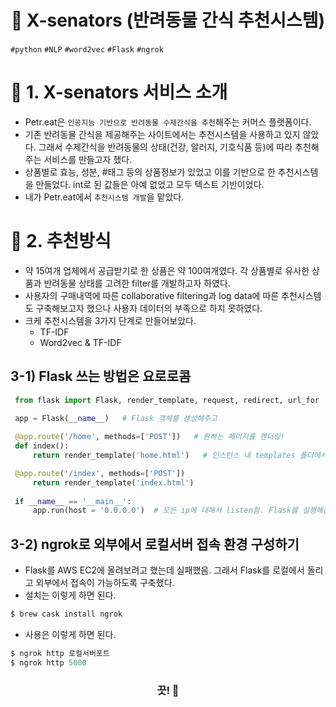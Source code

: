 <h1 align="center"><strong>🔎 X-senators (반려동물 간식 추천시스템)</strong></h3>

`#python` `#NLP` `#word2vec` `#Flask` `#ngrok`

# 🚦 1. X-senators 서비스 소개
- Petr.eat은 `인공지능 기반으로 반려동물 수제간식을 추천`해주는 커머스 플랫폼이다.
- 기존 반려동물 간식을 제공해주는 사이트에서는 추천시스템을 사용하고 있지 않았다. 그래서 수제간식을 반려동물의 상태(건강, 알러지, 기호식품 등)에 따라 추천해주는 서비스를 만들고자 했다.
- 상품별로 효능, 성분, #태그 등의 상품정보가 있었고 이를 기반으로 한 추천시스템을 만들었다. int로 된 값들은 아예 없었고 모두 텍스트 기반이었다.
- 내가 Petr.eat에서 `추천시스템 개발`을 맡았다.

# 🚦 2. 추천방식
- 약 15여개 업체에서 공급받기로 한 상품은 약 100여개였다. 각 상품별로 유사한 상품과 반려동물 상태를 고려한 filter를 개발하고자 하였다.
- 사용자의 구매내역에 따른 collaborative filtering과 log data에 따른 추천시스템도 구축해보고자 했으나 사용자 데이터의 부족으로 하지 못하였다.
- 크케 추천시스템을 3가지 단계로 만들어보았다.
  - TF-IDF
  - Word2vec & TF-IDF
  
## 3-1) Flask 쓰는 방법은 요로로콤
``` python
 from flask import Flask, render_template, request, redirect, url_for  ## Web 구현용

 app = Flask(__name__)   # Flask 객체를 생성해주고
 
 @app.route('/home', methods=['POST'])   # 원하는 페이지를 렌더링!
 def index():
     return render_template('home.html')   # 인스턴스 내 templates 폴더에서 html 파일을 찾아서 실행

 @app.route('/index', methods=['POST'])  
     return render_template('index.html')   
 
 if __name__ == '__main__':
     app.run(host = '0.0.0.0')  # 모든 ip에 대해서 listen함. Flask를 실행해줌. 앞에 있어도 되고 뒤에 있어도 됨
```

## 3-2) ngrok로 외부에서 로컬서버 접속 환경 구성하기
- Flask를 AWS EC2에 올려보려고 했는데 실패했음. 그래서 Flask를 로컬에서 돌리고 외부에서 접속이 가능하도록 구축했다.
- 설치는 이렇게 하면 된다.
```python
$ brew cask install ngrok
```

- 사용은 이렇게 하면 된다.
```python
$ ngrok http 로컬서버포트
$ ngrok http 5000
```
<h3 align="center"><strong>끗! 🙌</strong></h3>
